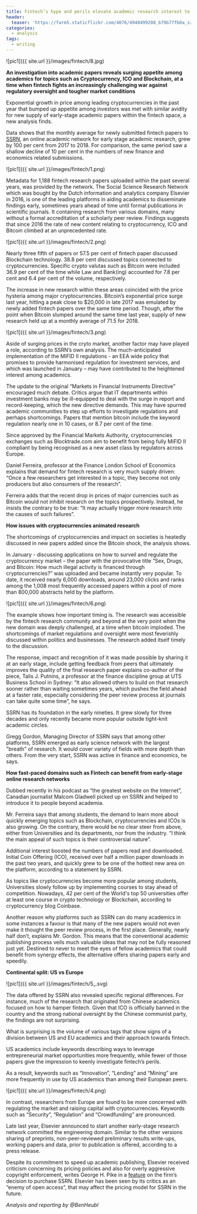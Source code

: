 ```yaml
---
title: Fintech’s hype and perils elevate academic research interest to new heights 
header:
  teaser: 'https://farm5.staticflickr.com/4076/4940499208_b79b77fb0a_zz.jpg'
categories:
  - analysis
tags:
  - writing
---
```


![pic1]({{ site.url }}/images/fintech/8.jpg)


**An investigation into academic papers reveals surging appetite among academics for topics such as Cryptocurrency, ICO and Blockchain, at a time when fintech fights an increasingly challenging war against regulatory oversight and tougher market conditions**


Exponential growth in price among leading cryptocurrencies in the past year that bumped up appetite among investors was met with similar avidity for new supply of early-stage academic papers within the fintech space, a new analysis finds. 

Data shows that the monthly average for newly submitted fintech papers to [SSRN](https://www.ssrn.com/en/), an online academic network for early stage academic research, grew by 100 per cent from 2017 to 2018. For comparison, the same period saw a shallow decline of 10 per cent in the numbers of new finance and economics related submissions. 

![pic1]({{ site.url }}/images/fintech/1.png)


Metadata for 1,188 fintech research papers uploaded within the past several years, was provided by the network. The Social Science Research Network which was bought by the Dutch information and analytics company Elsevier in 2016, is one of the leading platforms in aiding academics to disseminate findings early, sometimes years ahead of time until formal publications in scientific journals. It containing research from various domains, many without a formal accreditation of a scholarly peer review. Findings suggests that since 2016 the rate of new content relating to cryptocurrency, ICO and Bitcoin climbed at an unprecedented rate.


![pic1]({{ site.url }}/images/fintech/2.png)

Nearly three fifth of papers or 57.5 per cent of fintech paper discussed Blockchain technology. 38.8 per cent discussed topics connected to cryptocurrencies. Specific crypto valutas such as Bitcoin were included 36.9 per cent of the time while Law and Bank(ing) accounted for 7.8 per cent and 6.4 per cent of the volume, respectively. 

The increase in new research within these areas coincided with the price hysteria among major cryptocurrencies. Bitcoin’s exponential price surge last year, hitting a peak close to $20,000 in late 2017 was emulated by newly added fintech papers over the same time period. Though, after the point when Bitcoin slumped around the same time last year, supply of new research held up at a monthly average of 71.5 for 2018.

![pic1]({{ site.url }}/images/fintech/3.png)

Aside of surging prices in the cryto market, another factor may have played a role, according to SSRN’s own analysis. The much-anticipated implementation of the MiFID II regulations - an EEA wide policy that promises to provide harmonised regulation for investment services, and which was launched in January – may have contributed to the heightened interest among academics.

The update to the original “Markets in Financial Instruments Directive” encouraged much debate.  Critics argue that IT departments within investment banks may be ill-equipped to deal with the surge in report and record-keeping, which the new directive demands. This may have spurred academic communities to step up efforts to investigate regulations and perhaps shortcomings. Papers that mention bitcoin include the keyword regulation nearly one in 10 cases, or 8.7 per cent of the time. 

Since approved by the Financial Markets Authority, cryptocurrencies exchanges such as Blocktrade.com aim to benefit from being fully MiFID II compliant by being recognised as a new asset class by regulators across Europe.

Daniel Ferreira, professor at the Finance London School of Economics explains that demand for fintech research is very much supply driven: “Once a few researchers get interested in a topic, they become not only producers but also consumers of the research”.

Ferreira adds that the recent drop in prices of major currencies such as Bitcoin would not inhibit research on the topics prospectively. Instead, he insists the contrary to be true: “It may actually trigger more research into the causes of such failures”.


**How issues with cryptocurrencies animated research**

The shortcomings of cryptocurrencies and impact on societies is heatedly discussed in new papers added since the Bitcoin shock, the analysis shows.

In January - discussing applications on how to surveil and regulate the cryptocurrency market – the paper with the provocative title “Sex, Drugs, and Bitcoin: How much illegal activity is financed through cryptocurrencies?” was uploaded and became instantly very popular. To date, it received nearly 6,000 downloads, around 23,000 clicks and ranks among the 1,008 most frequently accessed papers within a pool of more than 800,000 abstracts held by the platform.  

![pic1]({{ site.url }}/images/fintech/6.png)

The example shows how important timing is. The research was accessible by the fintech research community and beyond at the very point when the new domain was deeply challenged, at a time when bitcoin imploded. The shortcomings of market regulations and oversight were most feverishly discussed within politics and businesses. The research added itself timely to the discussion. 

The response, impact and recognition of it was made possible by sharing it at an early stage, include getting feedback from peers that ultimately improves the quality of the final research paper explains co-author of the piece, Talis J. Putnins, a professor at the finance discipline group at UTS Business School in Sydney: “It also allowed others to build on that research sooner rather than waiting sometimes years, which pushes the field ahead at a faster rate, especially considering the peer review process at journals can take quite some time”, he says. 

SSRN has its foundation in the early nineties. It grew slowly for three decades and only recently became more popular outside tight-knit academic circles.

Gregg Gordon, Managing Director of SSRN says that among other platforms, SSRN emerged as early science network with the largest "breath" of research. It would cover variety of fields with more depth than others. From the very start, SSRN was active in finance and economics, he says. 

**How fast-paced domains such as Fintech can benefit from early-stage online research networks**

Dubbed recently in his podcast as “the greatest website on the Internet”, Canadian journalist Malcom Gladwell picked up on SSRN and helped to introduce it to people beyond academia. 

Mr. Ferreira says that among students, the demand to learn more about quickly emerging topics such as Blockchain, cryptocurrencies and ICOs is also growing. On the contrary, there would be no clear steer from above, either from Universities and its departments, nor from the industry. “I think the main appeal of such topics is their controversial nature”. 

Additional interest boosted the numbers of papers read and downloaded. Initial Coin Offering (ICO), received over half a million paper downloads in the past two years, and quickly grew to be one of the hottest new area on the platform, according to a statement by SSRN. 

As topics like cryptocurrencies become more popular among students, Universities slowly follow up by implementing courses to stay ahead of competition. Nowadays, 42 per cent of the World's top 50 universities offer at least one course in crypto technology or Blockchain, according to cryptocurrency blog Coinbase.

Another reason why platforms such as SSRN can do many academics in some instances a favour is that many of the new papers would not even make it thought the peer review process, in the first place. Generally, nearly half don’t, explains Mr. Gordon. This means that the conventional academic publishing process veils much valuable ideas that may not be fully reasoned just yet. Destined to never to meet the eyes of fellow academics that could benefit from synergy effects, the alternative offers sharing papers early and speedily. 

**Continental split: US vs Europe**

![pic1]({{ site.url }}/images/fintech/5_.svg)

The data offered by SSRN also revealed specific regional differences. For instance, much of the research that originated from Chinese academics focused on how to hamper fintech. Given that ICO is officially banned in the country and the strong national oversight by the Chinese communist party, the findings are not surprising.

What is surprising is the volume of various tags that show signs of a division between US and EU academics and their approach towards fintech.

US academics include keywords describing ways to leverage entrepreneurial market opportunities more frequently, while fewer of those papers give the impression to keenly investigate fintech’s perils. 

As a result, keywords such as “Innovation”, “Lending” and “Mining” are more frequently in use by US academics than among their European peers. 

![pic1]({{ site.url }}/images/fintech/4.png)

In contrast, researchers from Europe are found to be more concerned with regulating the market and raising capital with cryptocurrencies. Keywords such as “Security”, “Regulation” and “Crowdfunding” are pronounced. 



Late last year, Elsevier announced to start another early-stage research network committed the engineering domain. Similar to the other versions sharing of preprints, non-peer-reviewed preliminary results write-ups, working papers and data, prior to publication is offered, according to a press release. 

Despite its commitment to speed up academic publishing, Elsevier received criticism concerning its pricing policies and also for overly aggressive copyright enforcement, writes George H. Pike in a [feature](http://www.infotoday.com/it/jul16/Pike--Elsevier-Buys-SSRN--What-It-Means-for-Scholarly-Publication.shtml) on the firm’s decision to purchase SSRN. Elsevier has been seen by its critics as an “enemy of open access”, that may affect the pricing model for SSRN in the future.

*Analysis and reporting by @BenHeubl*





